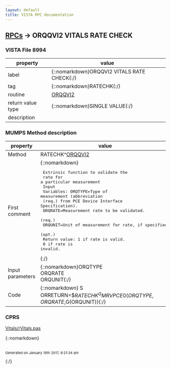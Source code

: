 ```yaml
---
layout: default
title: VISTA RPC documentation
---
```




## [RPCs](TableOfContent.md) &#8594; ORQQVI2 VITALS RATE CHECK 



### VISTA File 8994 


 property | value 
--- | --- 
 label | {::nomarkdown}ORQQVI2 VITALS RATE CHECK{:/}
 tag | {::nomarkdown}RATECHK{:/}
 routine | [ORQQVI2](http://code.osehra.org/dox/Routine_ORQQVI2_source.html)
 return value type | {::nomarkdown}SINGLE VALUE{:/}
 description | 


### MUMPS Method description

 property | value 
 --- | --- 
 Method | RATECHK^[ORQQVI2](http://code.osehra.org/dox/Routine_ORQQVI2_source.html)
 First comment | {::nomarkdown}<pre> Extrinsic function to validate the<br/> rate for a particular measurement<br/>   Input<br/>   Variables:  ORQTYPE=Type of measurement (abbreviation<br/>               (req.)  from PCE Device Interface Specification).<br/>               ORQRATE=Measurement rate to be validated.<br/>               (req.)<br/>               ORQUNIT=Unit of measurement for rate, if specified.<br/>               (opt.)<br/>   Return value:  1 if rate is valid.<br/>                  0 if rate is invalid.<br/></pre>{:/}
 Input parameters | {::nomarkdown}ORQTYPE<br>ORQRATE<br>ORQUNIT{:/}
 Code | {::nomarkdown}  S ORRETURN=$$RATECHK^GMRVPCE0(ORQTYPE,ORQRATE,$G(ORQUNIT)){:/}


### CPRS

[Vitals/rVitals.pas](https://github.com/OSEHRA/VistA/blob/master/Packages/Order%20Entry%20Results%20Reporting/CPRS/CPRS-Chart/Vitals/rVitals.pas")

{::nomarkdown} <br/><br/><p style="font-size: 11px">Generated on January 19th 2017, 9:21:34 am</p>{:/}
